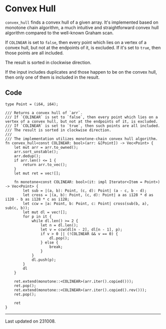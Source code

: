 # Convex Hull

`convex_hull` finds a convex hull of a given array.
It's implemented based on monotone chain algorithm, a much intuitive and straightforward convex hull algorithm compared to the well-known Graham scan.

If `COLINEAR` is set to `false`, then every point which lies on a vertex of a convex hull, but not at the endpoints of it, is excluded. If it's set to `true`, then those points are all included.

The result is sorted in clockwise direction.

If the input includes duplicates and those happen to be on the convex hull, then only one of them is included in the result.

## Code

```rust,noplayground
type Point = (i64, i64);

/// Returns a convex hull of `arr`.
/// If `COLINEAR` is set to `false`, then every point which lies on a vertex of a convex hull, but not at the endpoints of it, is excluded.
/// If `COLINEAR` is set to `true`, then such points are all included.
/// The result is sorted in clockwise direction.
///
/// The implementation utilizes monotone-chain convex hull algorithm.
fn convex_hull<const COLINEAR: bool>(arr: &[Point]) -> Vec<Point> {
    let mut arr = arr.to_owned();
    arr.sort_unstable();
    arr.dedup();
    if arr.len() <= 1 {
        return arr.to_vec();
    }
    let mut ret = vec![];

    fn monotone<const COLINEAR: bool>(it: impl Iterator<Item = Point>) -> Vec<Point> {
        let sub = |(a, b): Point, (c, d): Point| (a - c, b - d);
        let cross = |(a, b): Point, (c, d): Point| a as i128 * d as i128 - b as i128 * c as i128;
        let ccw = |a: Point, b: Point, c: Point| cross(sub(b, a), sub(c, b));
        let mut dl = vec![];
        for p in it {
            while dl.len() >= 2 {
                let n = dl.len();
                let v = ccw(dl[n - 2], dl[n - 1], p);
                if v > 0 || (!COLINEAR && v == 0) {
                    dl.pop();
                } else {
                    break;
                }
            }
            dl.push(p);
        }
        dl
    }

    ret.extend(monotone::<COLINEAR>(arr.iter().copied()));
    ret.pop();
    ret.extend(monotone::<COLINEAR>(arr.iter().copied().rev()));
    ret.pop();

    ret
}
```

---

Last updated on 231008.
